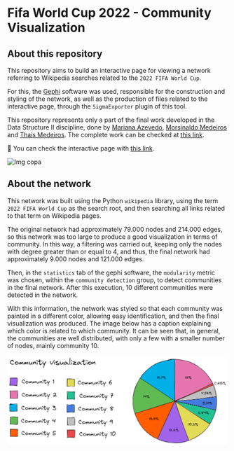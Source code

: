 # Fifa World Cup 2022 - Community Visualization

## About this repository
This repository aims to build an interactive page for viewing a network referring to Wikipedia searches related to the `2022 FIFA World Cup`.

For this, the [Gephi](https://gephi.org/) software was used, responsible for the construction and styling of the network, as well as the production of files related to the interactive page, through the `SigmaExporter` plugin of this tool.

This repository represents only a part of the final work developed in the Data Structure II discipline, done by [Mariana Azevedo](https://github.com/marianabritoazevedo), [Morsinaldo Medeiros](https://github.com/Morsinaldo) and [Thaís Medeiros](https://github.com/thaisaraujo2000). The complete work can be checked at [this link](https://github.com/marianabritoazevedo/data-structure-ii).

:mag_right: You can check the interactive page with [this link](https://marianabritoazevedo.github.io/gephi-visualization-community/network/).

![Img copa](https://mundoconectado.com.br/uploads/chamadas/copa-2022_2.jpg)

## About the network

This network was built using the Python `wikipedia` library, using the term `2022 FIFA World Cup` as the search root, and then searching all links related to that term on Wikipedia pages.

The original network had approximately 79.000 nodes and 214.000 edges, so this network was too large to produce a good visualization in terms of community. In this way, a filtering was carried out, keeping only the nodes with degree greater than or equal to 4, and thus, the final network had approximately 9.000 nodes and 121.000 edges.

Then, in the `statistics` tab of the gephi software, the `modularity` metric was chosen, within the `community detection` group, to detect communities in the final network. After this execution, 10 different communities were detected in the network.

With this information, the network was styled so that each community was painted in a different color, allowing easy identification, and then the final visualization was produced. The image below has a caption explaining which color is related to which community. It can be seen that, in general, the communities are well distributed, with only a few with a smaller number of nodes, mainly community 10.

<p align='center'>
<img src='./img/grafico-pizza-comunidades.png'>
</p>

